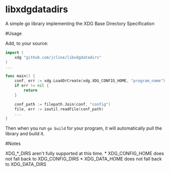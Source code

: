 libxdgdatadirs
==============

A simple go library implementing the XDG Base Directory Specification

#Usage

Add, to your source:

```go
import (
    xdg "github.com/jcline/libxdgdatadirs"
)
...

func main() {
    conf, err := xdg.LoadOrCreate(xdg.XDG_CONFIG_HOME, "program_name")
    if err != nil {
        return
    }

    conf_path := filepath.Join(conf, "config")
    file, err := ioutil.readFile(conf_path)
    ...
}
```

Then when you run `go build` for your program, it will automatically pull the library and build it.

#Notes

XDG_*_DIRS aren't fully supported at this time.
    * XDG_CONFIG_HOME does not fall back to XDG_CONFIG_DIRS
    * XDG_DATA_HOME does not fall back to XDG_DATA_DIRS
